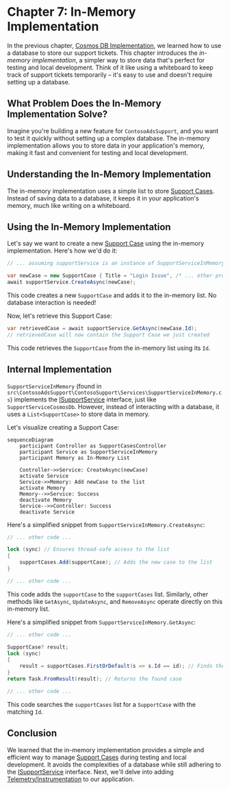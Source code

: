 # Chapter 7: In-Memory Implementation

In the previous chapter, [Cosmos DB Implementation](06_cosmos_db_implementation.md), we learned how to use a database to store our support tickets. This chapter introduces the *in-memory implementation*, a simpler way to store data that's perfect for testing and local development. Think of it like using a whiteboard to keep track of support tickets temporarily – it's easy to use and doesn't require setting up a database.

## What Problem Does the In-Memory Implementation Solve?

Imagine you're building a new feature for `ContosoAdsSupport`, and you want to test it quickly without setting up a complex database. The in-memory implementation allows you to store data in your application's memory, making it fast and convenient for testing and local development.

## Understanding the In-Memory Implementation

The in-memory implementation uses a simple list to store [Support Cases](01_support_case.md).  Instead of saving data to a database, it keeps it in your application's memory, much like writing on a whiteboard.

## Using the In-Memory Implementation

Let's say we want to create a new [Support Case](01_support_case.md) using the in-memory implementation. Here's how we'd do it:

```csharp
// ... assuming supportService is an instance of SupportServiceInMemory

var newCase = new SupportCase { Title = "Login Issue", /* ... other properties */ };
await supportService.CreateAsync(newCase); 
```

This code creates a new `SupportCase` and adds it to the in-memory list.  No database interaction is needed!

Now, let's retrieve this Support Case:

```csharp
var retrievedCase = await supportService.GetAsync(newCase.Id);
// retrievedCase will now contain the Support Case we just created
```

This code retrieves the `SupportCase` from the in-memory list using its `Id`.

## Internal Implementation

`SupportServiceInMemory` (found in `src\ContosoAdsSupport\ContosoSupport\Services\SupportServiceInMemory.cs`) implements the [ISupportService](03_isupportservice.md) interface, just like `SupportServiceCosmosDb`.  However, instead of interacting with a database, it uses a `List<SupportCase>` to store data in memory.

Let's visualize creating a Support Case:

```mermaid
sequenceDiagram
    participant Controller as SupportCasesController
    participant Service as SupportServiceInMemory
    participant Memory as In-Memory List

    Controller->>Service: CreateAsync(newCase)
    activate Service
    Service->>Memory: Add newCase to the list
    activate Memory
    Memory-->>Service: Success
    deactivate Memory
    Service-->>Controller: Success
    deactivate Service
```

Here's a simplified snippet from `SupportServiceInMemory.CreateAsync`:

```csharp
// ... other code ...

lock (sync) // Ensures thread-safe access to the list
{
    supportCases.Add(supportCase); // Adds the new case to the list
}

// ... other code ...
```

This code adds the `supportCase` to the `supportCases` list.  Similarly, other methods like `GetAsync`, `UpdateAsync`, and `RemoveAsync` operate directly on this in-memory list.

Here's a simplified snippet from `SupportServiceInMemory.GetAsync`:

```csharp
// ... other code ...

SupportCase? result;
lock (sync)
{
    result = supportCases.FirstOrDefault(s => s.Id == id); // Finds the case by ID
}
return Task.FromResult(result); // Returns the found case

// ... other code ...
```

This code searches the `supportCases` list for a `SupportCase` with the matching `Id`.

## Conclusion

We learned that the in-memory implementation provides a simple and efficient way to manage [Support Cases](01_support_case.md) during testing and local development. It avoids the complexities of a database while still adhering to the [ISupportService](03_isupportservice.md) interface.  Next, we'll delve into adding [Telemetry/Instrumentation](08_telemetry_instrumentation.md) to our application.


